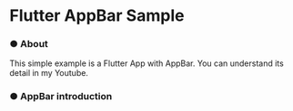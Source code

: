 # Flutter AppBar Sample

 ### ● About
 This simple example is a Flutter App with AppBar. You can understand its detail in my Youtube.
 
 ### ● AppBar introduction
